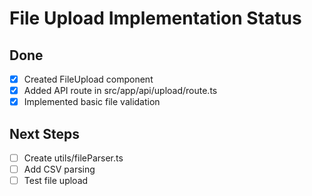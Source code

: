 # File Upload Implementation Status

## Done

- [x] Created FileUpload component
- [x] Added API route in src/app/api/upload/route.ts
- [x] Implemented basic file validation

## Next Steps

- [ ] Create utils/fileParser.ts
- [ ] Add CSV parsing
- [ ] Test file upload
